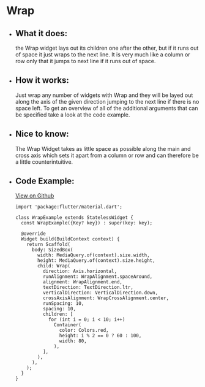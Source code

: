 # Wrap

- ## What it does:
  the Wrap widget lays out its children one after the other, but if it runs out of space it just wraps to the next line. It is very much like a column or row only that it jumps to next line if it runs out of space.

- ## How it works:
  Just wrap any number of widgets with Wrap and they will be layed out along the axis of the given direction jumping to the next line if there is no space left. To get an overview of all of the additional arguments that can be specified take a look at the code example.

- ## Nice to know:
  The Wrap Widget takes as little space as possible along the main and cross axis which sets it apart from a column or row and can therefore be a little counterintuitive.

- ## Code Example: 
  [View on Github](https://github.com/TheUltimateOptimist/Widgets/blob/master/example_writer/lib/wrap_example.dart)

      import 'package:flutter/material.dart';

      class WrapExample extends StatelessWidget {
        const WrapExample({Key? key}) : super(key: key);

        @override
        Widget build(BuildContext context) {
          return Scaffold(
            body: SizedBox(
              width: MediaQuery.of(context).size.width,
              height: MediaQuery.of(context).size.height,
              child: Wrap(
                direction: Axis.horizontal,
                runAlignment: WrapAlignment.spaceAround,
                alignment: WrapAlignment.end,
                textDirection: TextDirection.ltr,
                verticalDirection: VerticalDirection.down,
                crossAxisAlignment: WrapCrossAlignment.center,
                runSpacing: 10,
                spacing: 10,
                children: [
                  for (int i = 0; i < 10; i++)
                    Container(
                      color: Colors.red,
                      height: i % 2 == 0 ? 60 : 100,
                      width: 80,
                    ),
                ],
              ),
            ),
          );
        }
      }